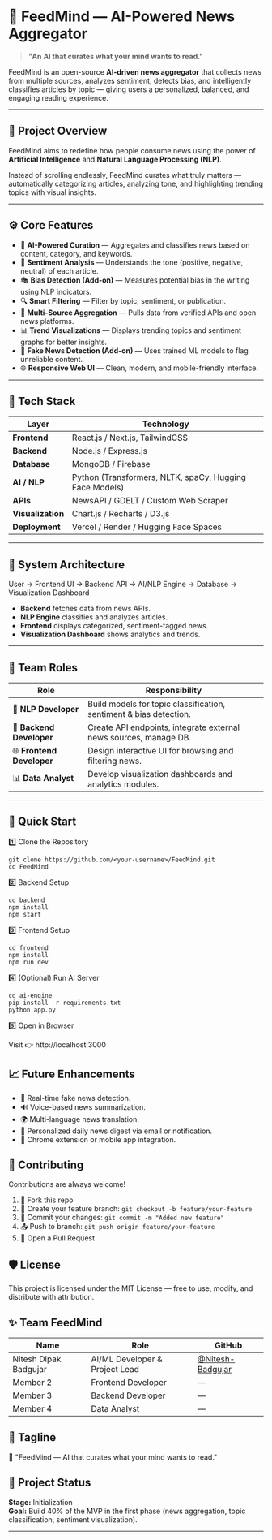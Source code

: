 # 🧠 FeedMind — AI-Powered News Aggregator

> **"An AI that curates what your mind wants to read."**

FeedMind is an open-source **AI-driven news aggregator** that collects news from multiple sources, analyzes sentiment, detects bias, and intelligently classifies articles by topic — giving users a personalized, balanced, and engaging reading experience.

---

## 📰 Project Overview

FeedMind aims to redefine how people consume news using the power of **Artificial Intelligence** and **Natural Language Processing (NLP)**.

Instead of scrolling endlessly, FeedMind curates what truly matters — automatically categorizing articles, analyzing tone, and highlighting trending topics with visual insights.

---

## ⚙️ Core Features

- 🧠 **AI-Powered Curation** — Aggregates and classifies news based on content, category, and keywords.  
- 💬 **Sentiment Analysis** — Understands the tone (positive, negative, neutral) of each article.  
- 🎭 **Bias Detection (Add-on)** — Measures potential bias in the writing using NLP indicators.  
- 🔍 **Smart Filtering** — Filter by topic, sentiment, or publication.  
- 📰 **Multi-Source Aggregation** — Pulls data from verified APIs and open news platforms.  
- 📊 **Trend Visualizations** — Displays trending topics and sentiment graphs for better insights.  
- 🧾 **Fake News Detection (Add-on)** — Uses trained ML models to flag unreliable content.  
- 🌐 **Responsive Web UI** — Clean, modern, and mobile-friendly interface.  

---

## 🧩 Tech Stack

| Layer | Technology |
|-------|-------------|
| **Frontend** | React.js / Next.js, TailwindCSS |
| **Backend** | Node.js / Express.js |
| **Database** | MongoDB / Firebase |
| **AI / NLP** | Python (Transformers, NLTK, spaCy, Hugging Face Models) |
| **APIs** | NewsAPI / GDELT / Custom Web Scraper |
| **Visualization** | Chart.js / Recharts / D3.js |
| **Deployment** | Vercel / Render / Hugging Face Spaces |

---

## 🧠 System Architecture
User → Frontend UI → Backend API → AI/NLP Engine → Database → Visualization Dashboard


- **Backend** fetches data from news APIs.  
- **NLP Engine** classifies and analyzes articles.  
- **Frontend** displays categorized, sentiment-tagged news.  
- **Visualization Dashboard** shows analytics and trends.  

---

## 👥 Team Roles

| Role | Responsibility |
|------|----------------|
| 🧠 **NLP Developer** | Build models for topic classification, sentiment & bias detection. |
| 💾 **Backend Developer** | Create API endpoints, integrate external news sources, manage DB. |
| 🌐 **Frontend Developer** | Design interactive UI for browsing and filtering news. |
| 📊 **Data Analyst** | Develop visualization dashboards and analytics modules. |

---

## 🚀 Quick Start

1️⃣ Clone the Repository
```
git clone https://github.com/<your-username>/FeedMind.git
cd FeedMind
```

2️⃣ Backend Setup
```
cd backend
npm install
npm start
```

3️⃣ Frontend Setup
```
cd frontend
npm install
npm run dev
```

4️⃣ (Optional) Run AI Server
```
cd ai-engine
pip install -r requirements.txt
python app.py
```

5️⃣ Open in Browser

Visit 👉 http://localhost:3000

## 📈 Future Enhancements

- 🧾 Real-time fake news detection.
- 🔊 Voice-based news summarization.
- 🌍 Multi-language news translation.
- 🔔 Personalized daily news digest via email or notification.
- 🤝 Chrome extension or mobile app integration.

## 🤝 Contributing

Contributions are always welcome!

1. 🍴 Fork this repo
2. 🌿 Create your feature branch: `git checkout -b feature/your-feature`
3. 💾 Commit your changes: `git commit -m "Added new feature"`
4. 📤 Push to branch: `git push origin feature/your-feature`
5. 🔁 Open a Pull Request

## 🛡️ License

This project is licensed under the MIT License — free to use, modify, and distribute with attribution.

## ✨ Team FeedMind

| Name                   | Role                      | GitHub               |
|------------------------|---------------------------|----------------------|
| Nitesh Dipak Badgujar | AI/ML Developer & Project Lead | [@Nitesh-Badgujar](https://github.com/Nitesh-Badgujar-28906) |
| Member 2              | Frontend Developer       | —                    |
| Member 3              | Backend Developer        | —                    |
| Member 4              | Data Analyst             | —                    |

## 💬 Tagline

🧠 "FeedMind — AI that curates what your mind wants to read."

## 🌟 Project Status

**Stage:** Initialization  
**Goal:** Build 40% of the MVP in the first phase (news aggregation, topic classification, sentiment visualization).

---


